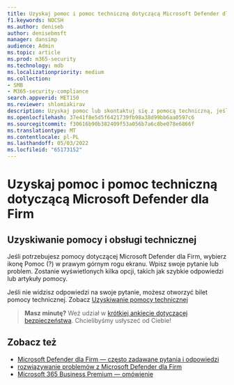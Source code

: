 ```yaml
---
title: Uzyskaj pomoc i pomoc techniczną dotyczącą Microsoft Defender dla Firm
f1.keywords: NOCSH
ms.author: deniseb
author: denisebmsft
manager: dansimp
audience: Admin
ms.topic: article
ms.prod: m365-security
ms.technology: mdb
ms.localizationpriority: medium
ms.collection:
- SMB
- M365-security-compliance
search.appverid: MET150
ms.reviewer: shlomiakirav
description: Uzyskaj pomoc lub skontaktuj się z pomocą techniczną, jeśli masz jakiekolwiek problemy z usługą Defender dla Firm.
ms.openlocfilehash: 37e41f8e5d5f6421739fb98a38d99bb6aa0597c6
ms.sourcegitcommit: f30616b90b382409f53a056b7a6c8be078e6866f
ms.translationtype: MT
ms.contentlocale: pl-PL
ms.lasthandoff: 05/03/2022
ms.locfileid: "65173152"
---
```

# <a name="get-help-and-support-for-microsoft-defender-for-business"></a>Uzyskaj pomoc i pomoc techniczną dotyczącą Microsoft Defender dla Firm

## <a name="get-help-and-support"></a>Uzyskiwanie pomocy i obsługi technicznej

Jeśli potrzebujesz pomocy dotyczącej Microsoft Defender dla Firm, wybierz ikonę Pomoc (?) w prawym górnym rogu ekranu. Wpisz swoje pytanie lub problem. Zostanie wyświetlonych kilka opcji, takich jak szybkie odpowiedzi lub artykuły pomocy.

Jeśli nie widzisz odpowiedzi na swoje pytanie, możesz otworzyć bilet pomocy technicznej. Zobacz [Uzyskiwanie pomocy technicznej](../../admin/get-help-support.md)

>
> **Masz minutę?**
> Weź udział w <a href="https://microsoft.qualtrics.com/jfe/form/SV_0JPjTPHGEWTQr4y" target="_blank">krótkiej ankiecie dotyczącej bezpieczeństwa</a>. Chcielibyśmy usłyszeć od Ciebie!
>

## <a name="see-also"></a>Zobacz też

- [Microsoft Defender dla Firm — często zadawane pytania i odpowiedzi](mdb-faq.yml)
- [rozwiązywanie problemów z Microsoft Defender dla Firm](mdb-troubleshooting.yml) 
- [Microsoft 365 Business Premium — omówienie](../../business-premium/index.md)